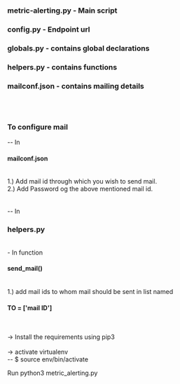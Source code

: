<h3>metric-alerting.py - Main script</h3>
<h3>config.py - Endpoint url</h3>
<h3>globals.py - contains global declarations</h3>
<h3>helpers.py - contains functions</h3>
<h3>mailconf.json - contains mailing details</h3>
<br>
<br>
<h3>To configure mail</h3>
-- In <h4>mailconf.json</h4> <br>
    1.) Add mail id through which you wish to send mail.<br>
    2.) Add Password og the above mentioned mail id.<br>
<br>
<br>
-- In <h3>helpers.py</h3><br>
    - In function <h4>send_mail()</h4><br>
        1.) add mail ids to whom mail should be sent in list named <h4>TO = ['mail ID']</h4><br> 


-> Install the requirements using pip3        
<br>
-> activate virtualenv
<br>
-- $ source env/bin/activate

Run python3 metric_alerting.py
